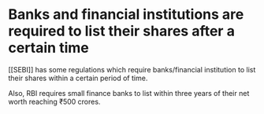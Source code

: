 # Banks and financial institutions are required to list their shares after a certain time

[[SEBI]] has some regulations which require banks/financial institution to list their shares within a certain period of time.

Also, RBI requires small finance banks to list within three years of their net worth reaching ₹500 crores.
